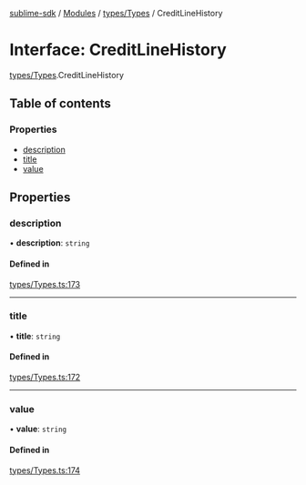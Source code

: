 [sublime-sdk](../README.md) / [Modules](../modules.md) / [types/Types](../modules/types_Types.md) / CreditLineHistory

# Interface: CreditLineHistory

[types/Types](../modules/types_Types.md).CreditLineHistory

## Table of contents

### Properties

- [description](types_Types.CreditLineHistory.md#description)
- [title](types_Types.CreditLineHistory.md#title)
- [value](types_Types.CreditLineHistory.md#value)

## Properties

### description

• **description**: `string`

#### Defined in

[types/Types.ts:173](https://github.com/akshay111meher/sublime-sdk/blob/2f51fa9/src/types/Types.ts#L173)

___

### title

• **title**: `string`

#### Defined in

[types/Types.ts:172](https://github.com/akshay111meher/sublime-sdk/blob/2f51fa9/src/types/Types.ts#L172)

___

### value

• **value**: `string`

#### Defined in

[types/Types.ts:174](https://github.com/akshay111meher/sublime-sdk/blob/2f51fa9/src/types/Types.ts#L174)
